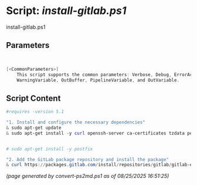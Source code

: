 Script: *install-gitlab.ps1*
========================

install-gitlab.ps1 


Parameters
----------
```powershell


[<CommonParameters>]
    This script supports the common parameters: Verbose, Debug, ErrorAction, ErrorVariable, WarningAction, 
    WarningVariable, OutBuffer, PipelineVariable, and OutVariable.
```

Script Content
--------------
```powershell
#requires -version 5.1

"1. Install and configure the necessary dependencies"
& sudo apt-get update
& sudo apt-get install -y curl openssh-server ca-certificates tzdata perl


# sudo apt-get install -y postfix

"2. Add the GitLab package repository and install the package"
& curl https://packages.gitlab.com/install/repositories/gitlab/gitlab-ee/script.deb.sh | sudo bash


```

*(page generated by convert-ps2md.ps1 as of 08/25/2025 16:51:25)*
